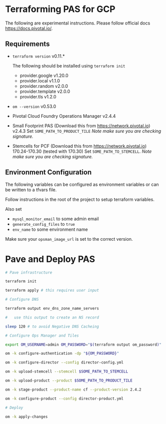 # Terraforming PAS for GCP

The following are experimental instructions. Please follow official docs https://docs.pivotal.io/.

## Requirements

- `terraform version`
  v0.11.*

  The following should be installed using `terraform init`

  - provider.google v1.20.0
  - provider.local v1.1.0
  - provider.random v2.0.0
  - provider.template v2.0.0
  - provider.tls v1.2.0

- `om --version`
  v0.53.0

- Pivotal Cloud Foundry Operations Manager
  v2.4.4

- Small Footprint PAS (Download this from https://network.pivotal.io)
  v2.4.3
	Set `SOME_PATH_TO_PRODUCT_TILE`
	*Note make sure you are checking signature.*

- Stemcells for PCF (Download this from https://network.pivotal.io)
  170.24-170.30 (tested with 170.30)
	Set `SOME_PATH_TO_STEMCELL`.
	*Note make sure you are checking signature.*

## Environment Configuration

The following variables can be configured as environment variables or can be
written to a tfvars file.

Follow instructions in the root of the project to setup terraform variables.

Also set
- `mysql_monitor_email` to some admin email
- `generate_config_files` to `true`
- `env_name` to some environment name

Make sure your `opsman_image_url` is set to the correct version.

# Pave and Deploy PAS

```sh
# Pave infrastructure

terraform init

terraform apply # this requires user input

# Configure DNS

terraform output env_dns_zone_name_servers

#   use this output to create an NS record

sleep 120 # to avoid Negative DNS Cacheing

# Configure Ops Manager and Tiles

export OM_USERNAME=admin OM_PASSWORD="$(terraform output om_password)" OM_TARGET="https://$(terraform output ops_manager_dns)"

om -k configure-authentication -dp "${OM_PASSWORD}"

om -k configure-director --config director-config.yml

om -k upload-stemcell --stemcell $SOME_PATH_TO_STEMCELL

om -k upload-product --product $SOME_PATH_TO_PRODUCT_TILE

om -k stage-product --product-name cf --product-version 2.4.2

om -k configure-product --config director-product.yml

# Deploy

om -k apply-changes

```



